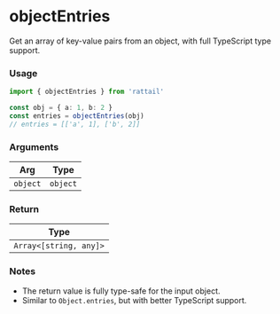 # objectEntries

Get an array of key-value pairs from an object, with full TypeScript type support.

### Usage

```ts
import { objectEntries } from 'rattail'

const obj = { a: 1, b: 2 }
const entries = objectEntries(obj)
// entries = [['a', 1], ['b', 2]]
```

### Arguments

| Arg      | Type     |
| -------- | -------- |
| `object` | `object` |

### Return

| Type                   |
| ---------------------- |
| `Array<[string, any]>` |

### Notes

- The return value is fully type-safe for the input object.
- Similar to `Object.entries`, but with better TypeScript support.
